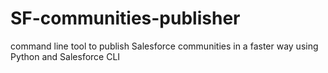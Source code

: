 # SF-communities-publisher
command line tool to publish Salesforce communities in a faster way using Python and Salesforce CLI
